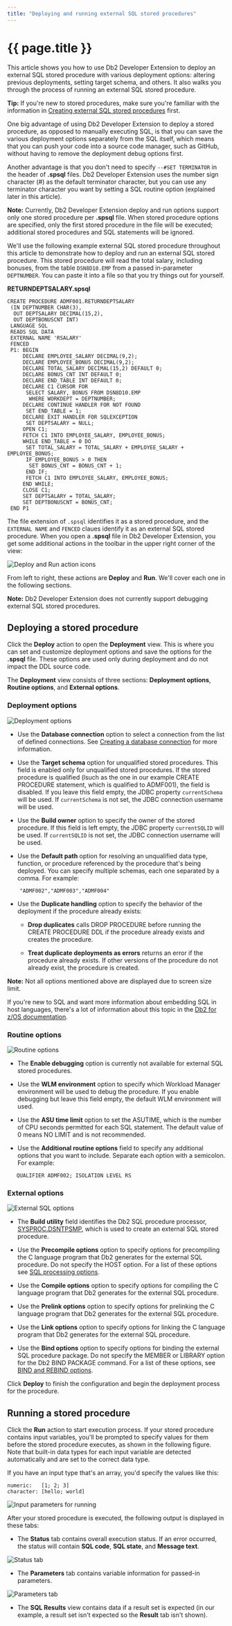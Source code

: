 ```yaml
---
title: "Deploying and running external SQL stored procedures"
---
```


# {{ page.title }}

This article shows you how to use Db2 Developer Extension to deploy an external SQL stored procedure with various deployment options: altering previous deployments, setting target schema, and others. It also walks you through the process of running an external SQL stored procedure.

**Tip:** If you're new to stored procedures, make sure you're familiar with the information in [Creating external SQL stored procedures]({{site.baseurl}}/docs/working-with-stored-procedures/creating-external-sql-stored-procedures.html) first.

One big advantage of using Db2 Developer Extension to deploy a stored procedure, as opposed to manually executing SQL, is that you can save the various deployment options separately from the SQL itself, which means that you can push your code into a source code manager, such as GitHub, without having to remove the deployment debug options first.

Another advantage is that you don't need to specify `--#SET TERMINATOR` in the header of **.spsql** files. Db2 Developer Extension uses the number sign character (#) as the default terminator character, but you can use any terminator character you want by setting a SQL routine option (explained later in this article).

**Note:** Currently, Db2 Developer Extension deploy and run options support only one stored procedure per **.spsql** file. When stored procedure options are specified, only the first stored procedure in the file will be executed; additional stored procedures and SQL statements will be ignored.

We'll use the following example external SQL stored procedure throughout this article to demonstrate how to deploy and run an external SQL stored procedure. This stored procedure will read the total salary, including bonuses, from the table `DSN8D10.EMP` from a passed in-parameter `DEPTNUMBER`. You can paste it into a file so that you try things out for yourself.

**RETURNDEPTSALARY.spsql**

```
CREATE PROCEDURE ADMF001.RETURNDEPTSALARY
 (IN DEPTNUMBER CHAR(3),
  OUT DEPTSALARY DECIMAL(15,2),
  OUT DEPTBONUSCNT INT)
 LANGUAGE SQL
 READS SQL DATA
 EXTERNAL NAME 'RSALARY'
 FENCED
 P1: BEGIN
     DECLARE EMPLOYEE_SALARY DECIMAL(9,2);
     DECLARE EMPLOYEE_BONUS DECIMAL(9,2);
     DECLARE TOTAL_SALARY DECIMAL(15,2) DEFAULT 0;
     DECLARE BONUS_CNT INT DEFAULT 0;
     DECLARE END_TABLE INT DEFAULT 0;
     DECLARE C1 CURSOR FOR
      SELECT SALARY, BONUS FROM DSN8D10.EMP
       WHERE WORKDEPT = DEPTNUMBER;
     DECLARE CONTINUE HANDLER FOR NOT FOUND
      SET END_TABLE = 1;
     DECLARE EXIT HANDLER FOR SQLEXCEPTION
      SET DEPTSALARY = NULL;
     OPEN C1;
     FETCH C1 INTO EMPLOYEE_SALARY, EMPLOYEE_BONUS;
     WHILE END_TABLE = 0 DO
      SET TOTAL_SALARY = TOTAL_SALARY + EMPLOYEE_SALARY + EMPLOYEE_BONUS;
      IF EMPLOYEE_BONUS > 0 THEN
       SET BONUS_CNT = BONUS_CNT + 1;
      END IF;
      FETCH C1 INTO EMPLOYEE_SALARY, EMPLOYEE_BONUS;
     END WHILE;
     CLOSE C1;
     SET DEPTSALARY = TOTAL_SALARY;
     SET DEPTBONUSCNT = BONUS_CNT;
 END P1
```

The file extension of `.spsql` identifies it as a stored procedure, and the `EXTERNAL NAME` and `FENCED` claues identify it as an external SQL stored procedure. When you open a **.spsql** file in Db2 Developer Extension, you get some additional actions in the toolbar in the upper right corner of the view:

![Deploy and Run action icons]({{site.baseurl}}/assets/images/sp-toolbar-deploy-run.png)

From left to right, these actions are **Deploy** and **Run**. We'll cover each one in the following sections. 

**Note:** Db2 Developer Extension does not currently support debugging external SQL stored procedures.

## Deploying a stored procedure

Click the **Deploy** action to open the **Deployment** view. This is where you can set and customize deployment options and save the options for the **.spsql** file. These options are used only during deployment and do not impact the DDL source code.

The **Deployment** view consists of three sections: **Deployment options**, **Routine options**, and **External options**.

### Deployment options

![Deployment options]({{site.baseurl}}/assets/images/esp-deployment-options.png)

- Use the **Database connection** option to select a connection from the list of defined connections. See [Creating a database connection]({{site.baseurl}}/docs/the-basics/creating-a-database-connection.html) for more information.

- Use the **Target schema** option for unqualified stored procedures. This field is enabled only for unqualified stored procedures. If the stored procedure is qualified (lsuch as the one in our example CREATE PROCEDURE statement, which is qualified to ADMF001), the field is disabled. If you leave this field empty, the JDBC property `currentSchema` will be used. If `currentSchema` is not set, the JDBC connection username will be used.

- Use the **Build owner** option to specify the owner of the stored procedure. If this field is left empty, the JDBC property `currentSQLID` will be used. If `currentSQLID` is not set, the JDBC connection username will be used.

- Use the **Default path** option for resolving an unqualified data type, function, or procedure referenced by the procedure that's being deployed. You can specify multiple schemas, each one separated by a comma. For example:

```
    "ADMF002","ADMF003","ADMF004"
```

- Use the **Duplicate handling** option to specify the behavior of the deployment if the procedure already exists:

  - **Drop duplicates** calls DROP PROCEDURE before running the CREATE PROCEDURE DDL if the procedure already exists and creates the procedure.

  - **Treat duplicate deployments as errors** returns an error if the procedure already exists. If other versions of the procedure do not already exist, the procedure is created.

**Note:** Not all options mentioned above are displayed due to screen size limit.

If you're new to SQL and want more information about embedding SQL in host languages, there's a lot of information about this topic in the [Db2 for z/OS documentation](https://www.ibm.com/support/knowledgecenter/en/SSEPEK_13.0.0/apsg/src/tpc/db2z_programembeddedsql.html).

### Routine options

![Routine options]({{site.baseurl}}/assets/images/esp-routine-options.png)

- The **Enable debugging** option is currently not available for external SQL stored procedures.

- Use the **WLM environment** option to specify which Workload Manager environment will be used to debug the procedure. If you enable debugging but leave this field empty, the default WLM environment will used.

- Use the **ASU time limit** option to set the ASUTIME, which is the number of CPU seconds permitted for each SQL statement. The default value of 0 means NO LIMIT and is not recommended.

- Use the **Additional routine options** field to specify any additional options that you want to include. Separate each option with a semicolon. For example:

```
   QUALIFIER ADMF002; ISOLATION LEVEL RS
```

### External options

![External SQL options]({{site.baseurl}}/assets/images/esp-sql-options.png)

- The **Build utility** field identifies the Db2 SQL procedure processor, [SYSPROC.DSNTPSMP](https://www.ibm.com/docs/en/db2-for-zos/13?topic=deprecated-creating-external-sql-procedure-by-using-dsntpsmp), which is used to create an external SQL stored procedure.

- Use the **Precompile options** option to specify options for precompiling the C language program that Db2 generates for the external SQL procedure. Do not specify the HOST option. For a list of these options see [SQL processing options](https://www.ibm.com/docs/en/db2-for-zos/13?topic=processing-descriptions-sql-options).

- Use the **Compile options** option to specify options for compiling the C language program that Db2 generates for the external SQL procedure.

- Use the **Prelink options** option to specify options for prelinking the C language program that Db2 generates for the external SQL procedure.

- Use the **Link options** option to specify options for linking the C language program that Db2 generates for the external SQL procedure.

- Use the **Bind options** option to specify options for binding the external SQL procedure package. Do not specify the MEMBER or LIBRARY option for the Db2 BIND PACKAGE command. For a list of these options, see [BIND and REBIND options](https://www.ibm.com/docs/en/db2-for-zos/13?topic=commands-bind-rebind-options-packages-plans-services).

Click **Deploy** to finish the configuration and begin the deployment process for the procedure.

## Running a stored procedure

Click the **Run** action to start execution process. If your stored procedure contains input variables, you'll be prompted to specify values for them before the stored procedure executes, as shown in the following figure. Note that built-in data types for each input variable are detected automatically and are set to the correct data type.

If you have an input type that's an array, you'd specify the values like this:

```
numeric:   [1; 2; 3]
character: [hello; world]
```

![Input parameters for running]({{site.baseurl}}/assets/images/nsp-basics-run-parameters.png)

After your stored procedure is executed, the following output is displayed in these tabs:

- The **Status** tab contains overall execution status. If an error occurred, the status will contain **SQL code**, **SQL state**, and **Message text**.

![Status tab]({{site.baseurl}}/assets/images/nsp-basics-status-tab.png)

- The **Parameters** tab contains variable information for passed-in parameters.

![Parameters tab]({{site.baseurl}}/assets/images/nsp-basics-parameters-tab.png)

- The **SQL Results** view contains data if a result set is expected (in our example, a result set isn't expected so the **Result** tab isn't shown).

<!--
## Specifying additional options

You can specify and save additional run options by right-clicking inside the editor and selecting **Run SQL Options**.

![Run SQL Options]({{site.baseurl}}/assets/images/esp-run-sql-options.png)

...which opens the **JDBC runtime options** view:

![JDBC runtime options]({{site.baseurl}}/assets/images/nsp-basics-jdbc-runtime-options.png)

This article covers only the following options that you can set in this view:

- Use the **Statement terminator character** option to set the statement terminator for the file.

- Use the **Current schema** option for resolving regular object types such as tables, views, and indexes.

- Use the **Current path** option for resolving an unqualified data type, function, or procedure referenced by the procedure that is being deployed.  You can specify multiple schemas by separating each one with a comma. For example:

```
    "ADMF002","ADMF003","ADMF004"
```

**About commit and rollback options:** The commit and rollback options behave a little differently with stored procedures. First, by default, all stored procedures run with COMMIT ON RETURN NO. You can change this behavior by including the COMMIT ON RETURN YES clause in your stored procedure DDL. If you need more control over the SQL statements in a stored procedure at the unit of work level, see [COMMIT and ROLLBACK statements in a stored procedure](https://www.ibm.com/support/knowledgecenter/SSEPEK_13.0.0/apsg/src/tpc/db2z_commitrollbacksp.html).

Second, Db2 Developer Extension runs only the first stored procedure in a file and ignores any other SQL statements that you might have selected to run. If you select **Commit on completion** or **Rollback changes on completion**, processing will end after the first stored procedure is processed, even if you intended to run additional SQL statements in that same file. See [Committing and rolling back changes]({{site.baseurl}}/docs/the-basics/committing-and-rolling-back-changes.html) for more information.
--> 

